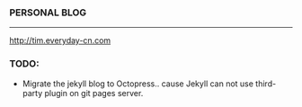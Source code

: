 ### PERSONAL BLOG
---
<http://tim.everyday-cn.com>

### TODO:

- Migrate the jekyll blog to Octopress.. cause Jekyll can not use third-party plugin on git pages server.
